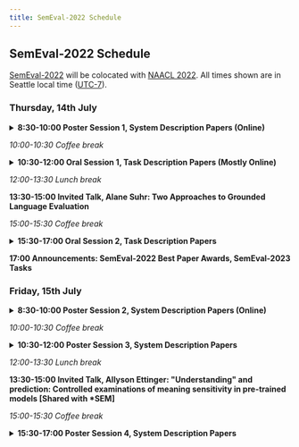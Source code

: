 ```yaml
---
title: SemEval-2022 Schedule
---
```


## SemEval-2022 Schedule

[SemEval-2022](https://semeval.github.io/SemEval2022/) will be colocated with [NAACL 2022](https://2022.naacl.org/).
All times shown are in Seattle local time ([UTC-7](https://en.wikipedia.org/wiki/UTC%E2%88%9207:00)).

### Thursday, 14th July

<details><summary><strong>8:30-10:00 Poster Session 1, System Description Papers (Online)</strong></summary>

  - LingJing at SemEval-2022 Task 1: Multi-task Self-supervised Pre-training for Multilingual Reverse Dictionary
  - daminglu123 at SemEval-2022 Task 2: Using BERT and LSTM to Do Text Classification
  - kpfriends at SemEval-2022 Task 2: NEAMER - Named Entity Augmented Multi-word Expression Recognizer
  - drsphelps at SemEval-2022 Task 2: Learning idiom representations using BERTRAM
  - OCHADAI at SemEval-2022 Task 2: Adversarial Training for Multilingual Idiomaticity Detection
  - NER4ID at SemEval-2022 Task 2: Named Entity Recognition for Idiomaticity Detection
  - SPDB Innovation Lab at SemEval-2022 Task 3: Recognize Appropriate Taxonomic Relations Between Two Nominal Arguments with ERNIE-M Model
  - RUG-1-Pegasussers at SemEval-2022 Task 3: Data Generation Methods to Improve Recognizing Appropriate Taxonomic Word Relations
  - Felix&Julia at SemEval-2022 Task 4: Patronizing and Condescending Language Detection 
  - Plumeria at SemEval-2022 Task 6: Sarcasm Detection for English and Arabic Using Transformers and Data Augmentation
  - akaBERT at SemEval-2022 Task 6: An Ensemble Transformer-based Model for Arabic Sarcasm Detection
  - X-PuDu at SemEval-2022 Task 6: Multilingual Learning for English and Arabic Sarcasm Detection
  - LT3 at SemEval-2022 Task 6: Fuzzy-Rough Nearest Neighbor Classification for Sarcasm Detection
  - YNU-HPCC at SemEval-2022 Task 6: Transformer-based Model for Intended Sarcasm Detection in English and Arabic
  - SLPL-Sentiment at SemEval-2022 Task 10: Making Use of Pre-Trained Model's Attention Values in Structured Sentiment Analysis
  - ETMS@IITKGP at SemEval-2022 Task 10: Structured Sentiment Analysis Using A Generative Approach
  - ZHIXIAOBAO at SemEval-2022 Task 10: Apporoaching Structured Sentiment with Graph Parsing
  - DS4DH at SemEval-2022 Task 11: Multilingual Named Entity Recognition Using an Ensemble of Transformer-based Language Models
  - silpa_nlp at SemEval-2022 Tasks 11: Transformer based NER models for Hindi and Bangla languages
  - UC3M-PUCPR at SemEval-2022 Task 11: An Ensemble Method of Transformer-based Models for Complex Named Entity Recognition
  - PAI at SemEval-2022 Task 11: Name Entity Recognition with Contextualized Entity Representations and Robust Loss Functions
  - Qtrade AI at SemEval-2022 Task 11: An Unified Framework for Multilingual NER Task
  - L3i at SemEval-2022 Task 11: Straightforward Additional Context for Multilingual Named Entity Recognition
  - UA-KO at SemEval-2022 Task 11: Data Augmentation and Ensembles for Korean Named Entity Recognition
  - RACAI at SemEval-2022 Task 11: Complex named entity recognition using a lateral inhibition mechanism
  - USTC-NELSLIP at SemEval-2022 Task 11: Gazetteer-Adapted Integration Network for Multilingual Complex Named Entity Recognition
  - JBNU-CCLab at SemEval-2022 Task 12: Machine Reading Comprehension and Span Pair Classification for Linking Mathematical Symbols to Their Descriptions
</details>

<em>10:00-10:30 Coffee break</em>

<details><summary><strong>10:30-12:00 Oral Session 1, Task Description Papers (Mostly Online)</strong></summary>

  - Semeval-2022 Task 1: CODWOE – Comparing Dictionaries and Word Embeddings
  - SemEval-2022 Task 2: Multilingual Idiomaticity Detection and Sentence Embedding (On-site)
  - SemEval-2022 Task 3: Evaluating Neural Networks on Presuppositional Semantic Knowledge (PreTENS)
  - SemEval-2022 Task 5: Multimedia Automatic Misogyny Identification
  - SemEval-2022 Task 6: iSarcasmEval, Intended Sarcasm Detection in English and Arabic
  - SemEval-2022 Task 7: Identifying Plausible Clarifications of Implicit and Underspecified Phrases in Instructional Texts
</details>

<em>12:00-13:30 Lunch break</em>

<strong>13:30-15:00 Invited Talk, Alane Suhr: Two Approaches to Grounded Language Evaluation</strong>

<em>15:00-15:30 Coffee break</em>

<details><summary><strong>15:30-17:00 Oral Session 2, Task Description Papers</strong></summary>

  - SemEval-2022 Task 4: Patronizing and Condescending Language Detection
  - SemEval-2022 Task 8: Multilingual news article similarity
  - SemEval-2022 Task 9: R2VQ – Competence-based Multimodal Question Answering
  - SemEval-2022 Task 10: Structured Sentiment Analysis
  - SemEval-2022 Task 11: Multilingual Complex Named Entity Recognition (MultiCoNER)
  - SemEval-2022 Task 12: Symlink - Linking Mathematical Symbols to their Descriptions
</details>

<strong>17:00 Announcements: SemEval-2022 Best Paper Awards, SemEval-2023 Tasks</strong>

### Friday, 15th July

<details><summary><strong>8:30-10:00 Poster Session 2, System Description Papers (Online)</strong></summary>

  - JSI at SemEval-2022 Task 1: CODWOE - Reverse Dictionary: Monolingual and cross-lingual approaches
  - Uppsala University at SemEval-2022 Task 1: Can Foreign Entries Enhance an English Reverse Dictionary?
  - HiJoNLP at SemEval-2022 Task 2: Detecting Idiomaticity of Multiword Expressions using Multilingual Pretrained Language Models
  - Helsinki-NLP at SemEval-2022 Task 2: A Feature-Based Approach to Multilingual Idiomaticity Detection
  - HIT at SemEval-2022 Task 2: Pre-trained Language Model for Idioms Detection
  - YNU-HPCC at SemEval-2022 Task 2: Representing Multilingual Idiomaticity based on Contrastive Learning
  - HW-TSC at SemEval-2022 Task3: A Unified Approach Fine-tuned on Multilingual Pretrained Model for PreTENS
  - LingJing at SemEval-2022 Task 3: Applying DeBERTa to Lexical-level Presupposed Relation Taxonomy with Knowledge Transfer
  - ML_LTU at SemEval-2022 Task 4: T5 Towards Identifying Patronizing and Condescending Language
  - YNU-HPCC at SemEval-2022 Task 4: Finetuning Pretrained Language Models for Patronizing and Condescending Language Detection
  - McRock at SemEval-2022 Task 4: Patronizing and Condescending Language Detection using Multi-Channel CNN, Hybrid LSTM, DistilBERT and XLNet
  - reamtchka at SemEval-2022 Task 6: Investigating the effect of different loss functions for Sarcasm detection for unbalanced datasets
  - IISERB Brains at SemEval-2022 Task 6: A Deep-learning Framework to Identify Intended Sarcasm in English
  - DUCS at SemEval-2022 Task 6: Exploring Emojis and Sentiments for Sarcasm Detection
  - JBNU-CCLab at SemEval-2022 Task 7: DeBERTa for Identifying Plausible Clarifications in Instructional Texts
  - X-PuDu at SemEval-2022 Task 7: A Replaced Token Detection Task Pre-trained Model with Pattern-aware Ensembling for Identifying Plausible Clarifications
  - Nowruz at SemEval-2022 Task 7: Tackling Cloze Tests with Transformers and Ordinal Regression
  - ITNLP2022 at SemEval-2022 Task 8: Pre-trained  Model with Data Augmentation and Voting for Multilingual News  Similarity
  - HFL at SemEval-2022 Task 8: A Linguistics-inspired Regression Model with Data Augmentation for Multilingual News Similarity
  - EMBEDDIA at SemEval-2022 Task 8: Investigating Sentence, Image, and Knowledge Graph Representations for Multilingual News Article Similarity
  - HuaAMS at SemEval-2022 Task 8: Combining Translation and Domain Pre-training for Cross-lingual News Article Similarity
  - OversampledML at SemEval-2022 Task 8: When multilingual news similarity met Zero-shot approaches
  - Samsung Research Poland (SRPOL) at SemEval-2022 Task 9: Hybrid Question Answering Using Semantic Roles
  - SPDB Innovation Lab at SemEval-2022 Task 10: A Novel End-to-End Structured Sentiment Analysis Model based on the ERNIE-M
  - KDDIE at SemEval-2022 Task 11: Using DeBERTa for Named Entity Recognition
  - DAMO-NLP at SemEval-2022 Task 11: A Knowledge-based System for Multilingual Named Entity Recognition
  - SFE-AI at SemEval-2022 Task 11:  Low-Resource Named Entity Recognition using Large Pre-trained Language Models
</details>

<em>10:00-10:30 Coffee break</em>

<details><summary><strong>10:30-12:00 Poster Session 3, System Description Papers</strong></summary>

  - RIGA at SemEval-2022 Task 1: Scaling Recurrent Neural Networks for CODWOE Dictionary Modeling
  - Edinburgh at SemEval-2022 Task 1: Jointly Fishing for Word Embeddings and Definitions
  - JARVix at SemEval-2022 Task 2: It Takes One to Know One? Idiomaticity Detection using Zero and One-Shot Learning
  - UAlberta at SemEval-2022 Task 2: Leveraging Glosses and Translations for Multilingual Idiomaticity Detection
  - Hitachi at SemEval-2022 Task 2: On the Effectiveness of Span-based Classification Approaches for Multilingual Idiomaticity Detection
  - UU-Tax at SemEval-2022 Task 3: Improving the generalizability of language models for taxonomy classification through data augmentation
  - UTSA NLP at SemEval-2022 Task 4: An Exploration of Simple Ensembles of Transformers, Convolutional, and Recurrent Neural Networks
  - DH-FBK at SemEval-2022 Task 4: Leveraging Annotators' Disagreement and Multiple Data Views for Patronizing Language Detection
  - JUST-DEEP at SemEval-2022 Task 4: Using Deep Learning Techniques to Reveal Patronizing and Condescending Language
  - MilaNLP at SemEval-2022 Task 5: Using Perceiver IO for Detecting Misogynous Memes with Text and Image Modalities
  - RIT Boston at SemEval-2022 Task 5: Multimedia Misogyny Detection By Using Coherent Visual and Language Features from CLIP Model and Data-centric AI Principle
  - TIB-VA at SemEval-2022 Task 5: A Multimodal Architecture for the Detection and Classification of Misogynous Memes
  - MaChAmp at SemEval-2022 Tasks 2, 3, 4, 6, 10, 11, and 12: Multi-task Multi-lingual Learning for a Pre-selected Set of Semantic Datasets
</details>

<em>12:00-13:30 Lunch break</em>

<strong>13:30-15:00 Invited Talk, Allyson Ettinger: "Understanding" and prediction: Controlled examinations of meaning sensitivity in pre-trained models [Shared with *SEM]</strong>

<em>15:00-15:30 Coffee break</em>

<details><summary><strong>15:30-17:00 Poster Session 4, System Description Papers</strong></summary>

  - MaChAmp at SemEval-2022 Tasks 2, 3, 4, 6, 10, 11, and 12: Multi-task Multi-lingual Learning for a Pre-selected Set of Semantic Datasets
  - CS-UM6P at SemEval-2022 Task 6: Transformer-based Models  for Intended Sarcasm Detection in English and Arabic
  - SarcasmDet at SemEval-2022 Task 6: Detecting Sarcasm using Pre-trained Transformers in English and Arabic Languages
  - LSX_team5 at SemEval-2022 Task 8: Multilingual News Article Similarity Assessment based on Word- and Sentence Mover's Distance
  - WueDevils at SemEval-2022 Task 8: Multilingual News Article Similarity via Pair-Wise Sentence Similarity Matrices
  - SemEval-2022 Task 8: Multi-lingual News Article Similarity
  - Hitachi at SemEval-2022 Task 10: Comparing Graph- and Seq2Seq-based Models Highlights Difficulty in Structured Sentiment Analysis
  - SenPoi at SemEval-2022 Task 10: Point me to your Opinion, SenPoi
  - Raccoons at SemEval-2022 Task 11: Leveraging Concatenated Word Embeddings for Named Entity Recognition
  - UM6P-CS at SemEval-2022 Task 11: Enhancing Multilingual and Code-Mixed Complex Named Entity Recognition via Pseudo Labels using Multilingual Transformer
  - Infrrd.ai at SemEval-2022 Task 11: A system for named entity recognition using data augmentation, transformer-based sequence labeling model, and EnsembleCRF
  - OPDAI at SemEval-2022 Task 11: A hybrid approach for Chinese NER using outside Wikipedia knowledge
  - SU-NLP at SemEval-2022 Task 11: Complex Named Entity Recognition with Entity Linking
  - AIFB-WebScience at SemEval-2022 Task 12: Relation Extraction First - Using Relation Extraction to Identify Entities
</details>
